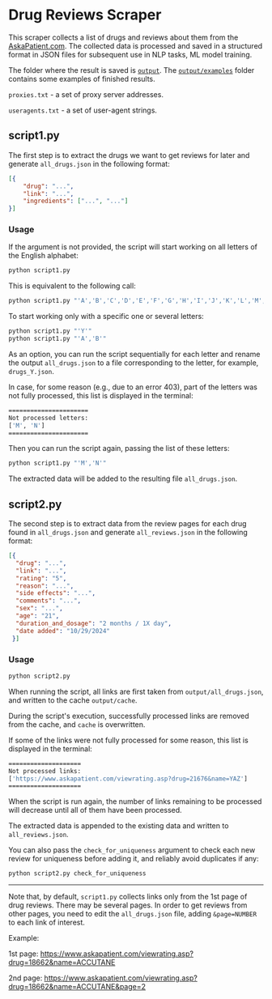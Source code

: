 # Drug Reviews Scraper

This scraper collects a list of drugs and reviews about them from the [AskaPatient.com](https://www.askapatient.com). The collected data is processed and saved in a structured format in JSON files for subsequent use in NLP tasks, ML model training.

The folder where the result is saved is [`output`](https://github.com/denissimon/drug-reviews-scraper/tree/main/output). The [`output/examples`](https://github.com/denissimon/drug-reviews-scraper/tree/main/output/examples) folder contains some examples of finished results.

`proxies.txt` - a set of proxy server addresses.

`useragents.txt` - a set of user-agent strings.

## script1.py 

The first step is to extract the drugs we want to get reviews for later and generate `all_drugs.json` in the following format:

```json
[{
    "drug": "...",
    "link": "...",
    "ingredients": ["...", "..."]
}]
```

### Usage

If the argument is not provided, the script will start working on all letters of the English alphabet:

```sh
python script1.py
```

This is equivalent to the following call:

```sh
python script1.py "'A','B','C','D','E','F','G','H','I','J','K','L','M','N','O','P','Q','R','S','T','U','V','W','X','Y','Z'"
```

To start working only with a specific one or several letters:

```sh
python script1.py "'Y'"
python script1.py "'A','B'"
```

As an option, you can run the script sequentially for each letter and rename the output `all_drugs.json` to a file corresponding to the letter, for example, `drugs_Y.json`.

In case, for some reason (e.g., due to an error 403), part of the letters was not fully processed, this list is displayed in the terminal:

```sh
======================
Not processed letters:
['M', 'N']
======================
```

Then you can run the script again, passing the list of these letters:

```sh
python script1.py "'M','N'"
```

The extracted data will be added to the resulting file `all_drugs.json`.

## script2.py

The second step is to extract data from the review pages for each drug found in `all_drugs.json` and generate `all_reviews.json` in the following format:

```json
[{
  "drug": "...",
  "link": "...",
  "rating": "5",
  "reason": "...",
  "side effects": "...",
  "comments": "...",
  "sex": "...",
  "age": "21",
  "duration_and_dosage": "2 months / 1X day",
  "date added": "10/29/2024"
 }]
```

### Usage

```sh
python script2.py
```

When running the script, all links are first taken from `output/all_drugs.json`, and written to the cache `output/cache`.

During the script's execution, successfully processed links are removed from the cache, and `cache` is overwritten.

If some of the links were not fully processed for some reason, this list is displayed in the terminal:

```sh
====================
Not processed links:
['https://www.askapatient.com/viewrating.asp?drug=21676&name=YAZ']
====================
```

When the script is run again, the number of links remaining to be processed will decrease until all of them have been processed.

The extracted data is appended to the existing data and written to `all_reviews.json`.

You can also pass the `check_for_uniqueness` argument to check each new review for uniqueness before adding it, and reliably avoid duplicates if any:

```sh
python script2.py check_for_uniqueness
```

***
Note that, by default, `script1.py` collects links only from the 1st page of drug reviews. There may be several pages. In order to get reviews from other pages, you need to edit the `all_drugs.json` file, adding `&page=NUMBER` to each link of interest.

Example:

1st page: https://www.askapatient.com/viewrating.asp?drug=18662&name=ACCUTANE

2nd page: https://www.askapatient.com/viewrating.asp?drug=18662&name=ACCUTANE&page=2
